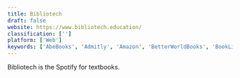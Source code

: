 ```yaml
---
title: Bibliotech
draft: false 
website: https://www.bibliotech.education/
classification: ['']
platform: ['Web']
keywords: ['AbeBooks', 'Admitly', 'Amazon', 'BetterWorldBooks', 'BookLikes', 'Bookfinder', 'Chegg', 'Clutch Prep', 'College Board', 'Google for Education', 'Grammarly', 'Homiee', 'Kahoot!', 'Needora', 'The Book Depository', 'Unigo', 'Worldcat', 'eBay']
---
```

Bibliotech is the Spotify for textbooks.